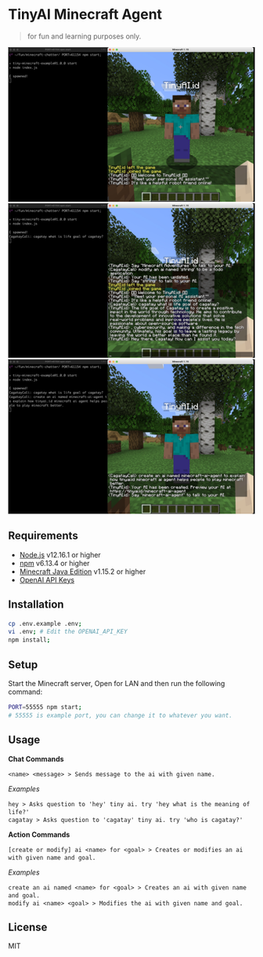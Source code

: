 # TinyAI Minecraft Agent

> for fun and learning purposes only.

![01-spawn](./assets/01-spawn.jpg)
![02-chat](./assets/02-chat.jpg)
![03-commands](./assets/03-commands.jpg)

## Requirements

- [Node.js](https://nodejs.org/en/) v12.16.1 or higher
- [npm](https://www.npmjs.com/) v6.13.4 or higher
- [Minecraft Java Edition](https://www.minecraft.net/en-us/store/minecraft-java-edition) v1.15.2 or higher
- [OpenAI API Keys](https://openai.com/)

## Installation

```bash
cp .env.example .env;
vi .env; # Edit the OPENAI_API_KEY
npm install;
```

## Setup

Start the Minecraft server, Open for LAN and then run the following command:

```bash
PORT=55555 npm start;
# 55555 is example port, you can change it to whatever you want.
```

## Usage

**Chat Commands**

```text
<name> <message> > Sends message to the ai with given name.
```

*Examples*

```text
hey > Asks question to 'hey' tiny ai. try 'hey what is the meaning of life?'
cagatay > Asks question to 'cagatay' tiny ai. try 'who is cagatay?'
```

**Action Commands**

```text
[create or modify] ai <name> for <goal> > Creates or modifies an ai with given name and goal.
```

*Examples*

```text
create an ai named <name> for <goal> > Creates an ai with given name and goal.
modify ai <name> <goal> > Modifies the ai with given name and goal.
```

## License

MIT
